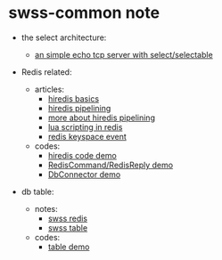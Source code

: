 # swss-common note

* the select architecture:
    * [an simple echo tcp server with select/selectable](https://github.com/lolyu/aoi/blob/master/sonic/sonic-swss-common/tcp_echo_server_with_selectable.cpp)

* Redis related:
    * articles:
        * [hiredis basics](https://github.com/lolyu/aoi/blob/master/sonic/sonic-swss-common/hi_hiredis.md)
        * [hiredis pipelining](https://programmer.group/hiredis-realizes-redis-pipeline.html)
        * [more about hiredis pipelining](https://github.com/lolyu/aoi/blob/master/sonic/sonic-swss-common/hiredis_pipelining.md)
        * [lua scripting in redis](https://github.com/lolyu/aoi/tree/master/sonic/sonic-swss-common)
        * [redis keyspace event]()
    * codes:
        * [hiredis code demo](https://github.com/lolyu/aoi/blob/master/redis/hiredis/redis_basics.cpp)
        * [RedisCommand/RedisReply demo](https://github.com/lolyu/aoi/blob/master/sonic/sonic-swss-common/format_redis_command.cpp)
        * [DbConnector demo](https://github.com/lolyu/aoi/blob/master/sonic/sonic-swss-common/dbconnector_demo.cpp)

* db table:
    * notes:
        * [swss redis](https://github.com/lolyu/aoi/blob/master/sonic/sonic-swss-common/swss_common_redis.md)
        * [swss table](https://github.com/lolyu/aoi/blob/master/sonic/sonic-swss-common/swss_common_table.md)
    * codes:
        * [table demo](https://github.com/lolyu/aoi/blob/master/sonic/sonic-swss-common/table_demo.cpp)

